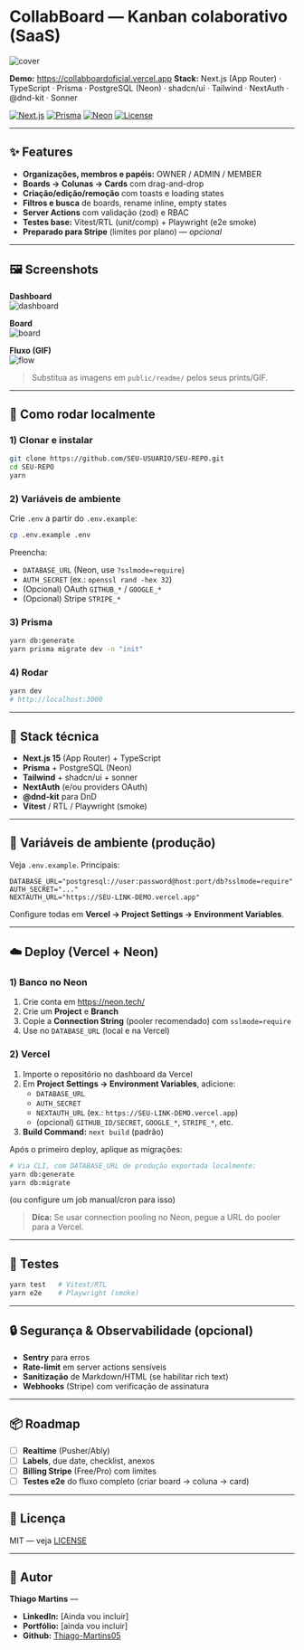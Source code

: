 # CollabBoard — Kanban colaborativo (SaaS)

![cover](./public/readme/cover.png)

**Demo:** https://collabboardoficial.vercel.app
**Stack:** Next.js (App Router) · TypeScript · Prisma · PostgreSQL (Neon) · shadcn/ui · Tailwind · NextAuth · @dnd-kit · Sonner

[![Next.js](https://img.shields.io/badge/Next.js-15-black?style=for-the-badge)](https://nextjs.org/)
[![Prisma](https://img.shields.io/badge/Prisma-5-2D3748?style=for-the-badge)](https://www.prisma.io/)
[![Neon](https://img.shields.io/badge/Neon-Postgres-00E599?style=for-the-badge)](https://neon.tech/)
[![License](https://img.shields.io/badge/license-MIT-64748b?style=for-the-badge)](./LICENSE)

---

## ✨ Features

- **Organizações, membros e papéis:** OWNER / ADMIN / MEMBER
- **Boards → Colunas → Cards** com drag-and-drop
- **Criação/edição/remoção** com toasts e loading states
- **Filtros e busca** de boards, rename inline, empty states
- **Server Actions** com validação (zod) e RBAC
- **Testes base:** Vitest/RTL (unit/comp) + Playwright (e2e smoke)
- **Preparado para Stripe** (limites por plano) — *opcional*

---

## 🖼 Screenshots

**Dashboard**  
![dashboard](./public/readme/dashboard.png)

**Board**  
![board](./public/readme/board.png)

**Fluxo (GIF)**  
![flow](./public/readme/flow.gif)

> Substitua as imagens em `public/readme/` pelos seus prints/GIF.

---

## 🚀 Como rodar localmente

### 1) Clonar e instalar
```bash
git clone https://github.com/SEU-USUARIO/SEU-REPO.git
cd SEU-REPO
yarn
```

### 2) Variáveis de ambiente

Crie `.env` a partir do `.env.example`:

```bash
cp .env.example .env
```

Preencha:
- `DATABASE_URL` (Neon, use `?sslmode=require`)
- `AUTH_SECRET` (ex.: `openssl rand -hex 32`)
- (Opcional) OAuth `GITHUB_*` / `GOOGLE_*`
- (Opcional) Stripe `STRIPE_*`

### 3) Prisma
```bash
yarn db:generate
yarn prisma migrate dev -n "init"
```

### 4) Rodar
```bash
yarn dev
# http://localhost:3000
```

---

## 🧱 Stack técnica

- **Next.js 15** (App Router) + TypeScript
- **Prisma** + PostgreSQL (Neon)
- **Tailwind** + shadcn/ui + sonner
- **NextAuth** (e/ou providers OAuth)
- **@dnd-kit** para DnD
- **Vitest** / RTL / Playwright (smoke)

---

## 🔐 Variáveis de ambiente (produção)

Veja `.env.example`. Principais:

```
DATABASE_URL="postgresql://user:password@host:port/db?sslmode=require"
AUTH_SECRET="..."
NEXTAUTH_URL="https://SEU-LINK-DEMO.vercel.app"
```

Configure todas em **Vercel → Project Settings → Environment Variables**.

---

## ☁️ Deploy (Vercel + Neon)

### 1) Banco no Neon

1. Crie conta em https://neon.tech/
2. Crie um **Project** e **Branch**
3. Copie a **Connection String** (pooler recomendado) com `sslmode=require`
4. Use no `DATABASE_URL` (local e na Vercel)

### 2) Vercel

1. Importe o repositório no dashboard da Vercel
2. Em **Project Settings → Environment Variables**, adicione:
   - `DATABASE_URL`
   - `AUTH_SECRET`
   - `NEXTAUTH_URL` (ex.: `https://SEU-LINK-DEMO.vercel.app`)
   - (opcional) `GITHUB_ID/SECRET`, `GOOGLE_*`, `STRIPE_*`, etc.
3. **Build Command:** `next build` (padrão)

Após o primeiro deploy, aplique as migrações:

```bash
# Via CLI, com DATABASE_URL de produção exportada localmente:
yarn db:generate
yarn db:migrate
```

(ou configure um job manual/cron para isso)

> **Dica:** Se usar connection pooling no Neon, pegue a URL do pooler para a Vercel.

---

## 🧪 Testes

```bash
yarn test   # Vitest/RTL
yarn e2e    # Playwright (smoke)
```

---

## 🔒 Segurança & Observabilidade (opcional)

- **Sentry** para erros
- **Rate-limit** em server actions sensíveis
- **Sanitização** de Markdown/HTML (se habilitar rich text)
- **Webhooks** (Stripe) com verificação de assinatura

---

## 📦 Roadmap

- [ ] **Realtime** (Pusher/Ably)
- [ ] **Labels**, due date, checklist, anexos
- [ ] **Billing Stripe** (Free/Pro) com limites
- [ ] **Testes e2e** do fluxo completo (criar board → coluna → card)

---

## 📄 Licença

MIT — veja [LICENSE](./LICENSE)

---

## 🙌 Autor

**Thiago Martins** — 
- **LinkedIn:** [Ainda vou incluir]
- **Portfólio:** [ainda vou incluir]
- **Github:** [Thiago-Martins05](https://github.com/Thiago-Martins05)
